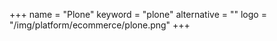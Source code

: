 +++
name = "Plone"
keyword = "plone"
alternative = ""
logo = "/img/platform/ecommerce/plone.png"
+++
